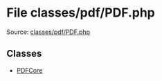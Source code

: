 File classes/pdf/PDF.php
=========

Source: [classes/pdf/PDF.php](https://github.com/PrestaShop/PrestaShop/blob/1.6.0.9/classes/pdf/PDF.php)


Classes
-------

* [PDFCore](class.PDFCore.md)

